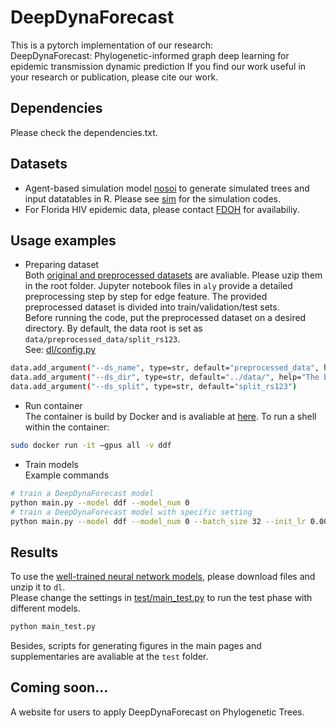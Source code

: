 # DeepDynaForecast

This is a pytorch implementation of our research:  
DeepDynaForecast: Phylogenetic-informed graph deep learning for epidemic transmission dynamic prediction
If you find our work useful in your research or publication, please cite our work.

## Dependencies
Please check the dependencies.txt.

## Datasets

- Agent-based simulation model [nosoi] to generate simulated trees and input datatables in R. Please see [sim] for the simulation codes.
- For Florida HIV epidemic data, please contact [FDOH] for availabiliy.

## Usage examples
 - Preparing dataset  
Both [original and preprocessed datasets] are avaliable. Please uzip them in the root folder. Jupyter notebook files in `aly` provide a detailed preprocessing step by step for edge feature. The provided preprocessed dataset is divided into train/validation/test sets.  
Before running the code, put the preprocessed dataset on a desired directory. By default, the data root is set as `data/preprocessed_data/split_rs123`.  
See: [dl/config.py]
```sh
data.add_argument("--ds_name", type=str, default="preprocessed_data", help="The name of dataset")
data.add_argument("--ds_dir", type=str, default="../data/", help="The base folder for data")
data.add_argument("--ds_split", type=str, default="split_rs123")
```

 - Run container  
The container is build by Docker and is avaliable at [here]. To run a shell within the container:
```sh
sudo docker run -it —gpus all -v ddf    
```

 - Train models  
Example commands 
```sh
# train a DeepDynaForecast model
python main.py --model ddf --model_num 0
# train a DeepDynaForecast model with specific setting
python main.py --model ddf --model_num 0 --batch_size 32 --init_lr 0.001 --min_lr 1e-6 --lr_decay_rate 0.1
```

## Results
To use the [well-trained neural network models], please download files and unzip it to `dl`.  
Please change the settings in [test/main_test.py] to run the test phase with different models.  
```sh
python main_test.py
```
Besides, scripts for generating figures in the main pages and supplementaries are avaliable at the `test` folder.


## Coming soon...
A website for users to apply DeepDynaForecast on Phylogenetic Trees.

[//]: # (These are reference links used in the body of this note and get stripped out when the markdown processor does its job. There is no need to format nicely because it shouldn't be seen. Thanks SO - http://stackoverflow.com/questions/4823468/store-comments-in-markdown-syntax)

   [nosoi]: <https://github.com/slequime/nosoi>
   [here]: <https://www.dropbox.com/s/1mxzoiruldhacfx/DDF.tar?dl=0>
   [sim]: <https://github.com/lab-smile/DeepDynaForecast/tree/main/sim>
   [FDOH]: <Research@flhealth.gov>
   [original and preprocessed datasets]: <https://www.dropbox.com/s/ta7lsxtx04o3m61/cleaned_data.zip?dl=0>
   [dl/config.py]: <https://github.com/lab-smile/DeepDynaForecast/blob/main/dl/config.py>
   [well-trained neural network models]: <https://www.dropbox.com/s/aaozfa2wyhdkacg/saved_models.zip?dl=0>
   [test]: <https://github.com/lab-smile/DeepDynaForecast/tree/main/test>
   [test/main_test.py]: <https://github.com/lab-smile/DeepDynaForecast/blob/main/test/main_test.py>
